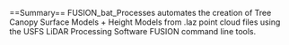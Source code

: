 ==Summary==
FUSION_bat_Processes automates the creation of Tree Canopy Surface Models + Height Models from .laz point cloud files using the USFS LiDAR Processing Software FUSION command line tools.

